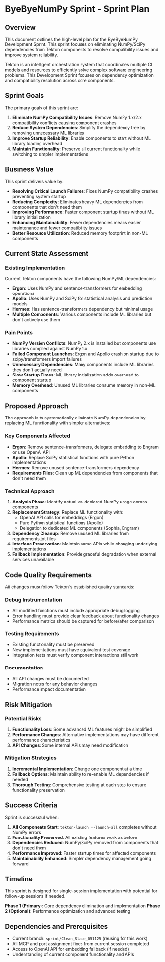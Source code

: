 # ByeByeNumPy Sprint - Sprint Plan

## Overview

This document outlines the high-level plan for the ByeByeNumPy Development Sprint. This sprint focuses on eliminating NumPy/SciPy dependencies from Tekton components to resolve compatibility issues and improve system reliability.

Tekton is an intelligent orchestration system that coordinates multiple CI models and resources to efficiently solve complex software engineering problems. This Development Sprint focuses on dependency optimization and compatibility resolution across core components.

## Sprint Goals

The primary goals of this sprint are:

1. **Eliminate NumPy Compatibility Issues**: Remove NumPy 1.x/2.x compatibility conflicts causing component crashes
2. **Reduce System Dependencies**: Simplify the dependency tree by removing unnecessary ML libraries
3. **Improve Startup Reliability**: Enable components to start without ML library loading overhead
4. **Maintain Functionality**: Preserve all current functionality while switching to simpler implementations

## Business Value

This sprint delivers value by:

- **Resolving Critical Launch Failures**: Fixes NumPy compatibility crashes preventing system startup
- **Reducing Complexity**: Eliminates heavy ML dependencies from components that don't need them
- **Improving Performance**: Faster component startup times without ML library initialization
- **Enhancing Maintainability**: Fewer dependencies means easier maintenance and fewer compatibility issues
- **Better Resource Utilization**: Reduced memory footprint in non-ML components

## Current State Assessment

### Existing Implementation

Current Tekton components have the following NumPy/ML dependencies:

- **Ergon**: Uses NumPy and sentence-transformers for embedding operations
- **Apollo**: Uses NumPy and SciPy for statistical analysis and prediction models
- **Hermes**: Has sentence-transformers dependency but minimal usage
- **Multiple Components**: Various components include ML libraries but don't actively use them

### Pain Points

- **NumPy Version Conflicts**: NumPy 2.x is installed but components use libraries compiled against NumPy 1.x
- **Failed Component Launches**: Ergon and Apollo crash on startup due to scipy/transformers import failures
- **Unnecessary Dependencies**: Many components include ML libraries they don't actually need
- **Slow Startup Times**: ML library initialization adds overhead to component startup
- **Memory Overhead**: Unused ML libraries consume memory in non-ML components

## Proposed Approach

The approach is to systematically eliminate NumPy dependencies by replacing ML functionality with simpler alternatives:

### Key Components Affected

- **Ergon**: Remove sentence-transformers, delegate embedding to Engram or use OpenAI API
- **Apollo**: Replace SciPy statistical functions with pure Python implementations
- **Hermes**: Remove unused sentence-transformers dependency
- **Requirements Files**: Clean up ML dependencies from components that don't need them

### Technical Approach

1. **Analysis Phase**: Identify actual vs. declared NumPy usage across components
2. **Replacement Strategy**: Replace ML functionality with:
   - OpenAI API calls for embeddings (Ergon)
   - Pure Python statistical functions (Apollo)
   - Delegation to dedicated ML components (Sophia, Engram)
3. **Dependency Cleanup**: Remove unused ML libraries from requirements.txt files
4. **Interface Preservation**: Maintain same APIs while changing underlying implementations
5. **Fallback Implementation**: Provide graceful degradation when external services unavailable

## Code Quality Requirements

All changes must follow Tekton's established quality standards:

### Debug Instrumentation
- All modified functions must include appropriate debug logging
- Error handling must provide clear feedback about functionality changes
- Performance metrics should be captured for before/after comparison

### Testing Requirements
- Existing functionality must be preserved
- New implementations must have equivalent test coverage
- Integration tests must verify component interactions still work

### Documentation
- All API changes must be documented
- Migration notes for any behavior changes
- Performance impact documentation

## Risk Mitigation

### Potential Risks
1. **Functionality Loss**: Some advanced ML features might be simplified
2. **Performance Changes**: Alternative implementations may have different performance characteristics
3. **API Changes**: Some internal APIs may need modification

### Mitigation Strategies
1. **Incremental Implementation**: Change one component at a time
2. **Fallback Options**: Maintain ability to re-enable ML dependencies if needed
3. **Thorough Testing**: Comprehensive testing at each step to ensure functionality preservation

## Success Criteria

Sprint is successful when:

1. **All Components Start**: `tekton-launch --launch-all` completes without NumPy errors
2. **Functionality Preserved**: All existing features work as before
3. **Dependencies Reduced**: NumPy/SciPy removed from components that don't need them
4. **Performance Improved**: Faster startup times for affected components
5. **Maintainability Enhanced**: Simpler dependency management going forward

## Timeline

This sprint is designed for single-session implementation with potential for follow-up sessions if needed.

**Phase 1 (Primary)**: Core dependency elimination and implementation
**Phase 2 (Optional)**: Performance optimization and advanced testing

## Dependencies and Prerequisites

- Current branch: `sprint/Clean_Slate_051125` (reusing for this work)
- All MCP and port assignment fixes from current session completed
- Access to OpenAI API for embedding fallback (if needed)
- Understanding of current component functionality and APIs